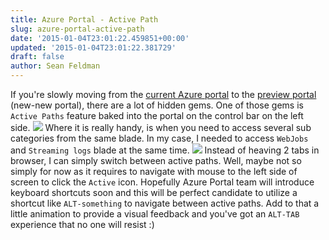 ```yaml
---
title: Azure Portal - Active Path
slug: azure-portal-active-path
date: '2015-01-04T23:01:22.459851+00:00'
updated: '2015-01-04T23:01:22.381729'
draft: false
author: Sean Feldman
---
```

If you're slowly moving from the [current Azure portal](manage.windowsazure.com) to the [preview portal](https://portal.azure.com/) (new-new portal), there are a lot of hidden gems. One of those gems is `Active Paths` feature baked into the portal on the control bar on the left side.
![](https://aspblogs.blob.core.windows.net:443/media/sfeldman/2015/Ibiza_Active_Path/Pic01.PNG)
Where it is really handy, is when you need to access several sub categories from the same blade. In my case, I needed to access `WebJobs` and `Streaming logs` blade at the same time.
![](https://aspblogs.blob.core.windows.net:443/media/sfeldman/2015/Ibiza_Active_Path/Pic02.PNG)
Instead of heaving 2 tabs in browser, I can simply switch between active paths. Well, maybe not so simply for now as it requires to navigate with mouse to the left side of screen to click the `Active` icon. Hopefully Azure Portal team will introduce keyboard shortcuts soon and this will be perfect candidate to utilize a shortcut like `ALT-something` to navigate between active paths. Add to that a little animation to provide a visual feedback and you've got an `ALT-TAB` experience that no one will resist :)
